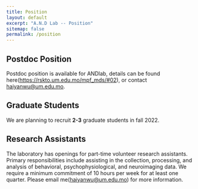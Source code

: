 ```yaml
---
title: Position
layout: default
excerpt: "A.N.D Lab -- Position"
sitemap: false
permalink: /position
---
```

## Postdoc Position

Postdoc position is available for ANDlab, details can be found here(https://rskto.um.edu.mo/mpf_mds/#02), or contact haiyanwu@um.edu.mo.

## Graduate Students

We are planning to recruit **2-3** graduate students in fall 2022.


## Research Assistants

The laboratory has openings for part-time volunteer research assistants. Primary responsibilities include assisting in the collection, processing, and analysis of behavioral, psychophysiological, and neuroimaging data. We require a minimum commitment of 10 hours per week for at least one quarter. Please email me(<haiyanwu@um.edu.mo>) for more information.

